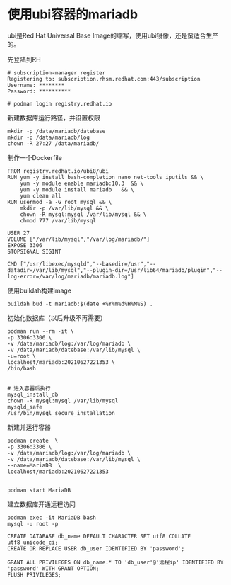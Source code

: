 # 使用ubi容器的mariadb

ubi是Red Hat Universal Base
Image的缩写，使用ubi镜像，还是蛮适合生产的。

先登陆到RH

    # subscription-manager register
    Registering to: subscription.rhsm.redhat.com:443/subscription
    Username: ********
    Password: **********

    # podman login registry.redhat.io

新建数据库运行路径，并设置权限

    mkdir -p /data/mariadb/datebase
    mkdir -p /data/mariadb/log
    chown -R 27:27 /data/mariadb/

制作一个Dockerfile

    FROM registry.redhat.io/ubi8/ubi
    RUN yum -y install bash-completion nano net-tools iputils && \
        yum -y module enable mariadb:10.3  && \
        yum -y module install mariadb   && \
        yum clean all
    RUN usermod -a -G root mysql && \
        mkdir -p /var/lib/mysql && \
        chown -R mysql:mysql /var/lib/mysql && \
        chmod 777 /var/lib/mysql

    USER 27
    VOLUME ["/var/lib/mysql","/var/log/mariadb/"]
    EXPOSE 3306
    STOPSIGNAL SIGINT

    CMD ["/usr/libexec/mysqld","--basedir=/usr","--datadir=/var/lib/mysql","--plugin-dir=/usr/lib64/mariadb/plugin","--log-error=/var/log/mariadb/mariadb.log"]

使用buildah构建image

    buildah bud -t mariadb:$(date +%Y%m%d%H%M%S) .

初始化数据库（以后升级不再需要）

    podman run --rm -it \
    -p 3306:3306 \
    -v /data/mariadb/log:/var/log/mariadb \
    -v /data/mariadb/datebase:/var/lib/mysql \
    -u=root \
    localhost/mariadb:20210627221353 \
    /bin/bash


    # 进入容器后执行
    mysql_install_db
    chown -R mysql:mysql /var/lib/mysql
    mysqld_safe
    /usr/bin/mysql_secure_installation

新建并运行容器

    podman create  \
    -p 3306:3306 \
    -v /data/mariadb/log:/var/log/mariadb \
    -v /data/mariadb/datebase:/var/lib/mysql \
    --name=MariaDB  \
    localhost/mariadb:20210627221353


    podman start MariaDB

建立数据库开通远程访问

    podman exec -it MariaDB bash
    mysql -u root -p

    CREATE DATABASE db_name DEFAULT CHARACTER SET utf8 COLLATE utf8_unicode_ci;
    CREATE OR REPLACE USER db_user IDENTIFIED BY 'password';

    GRANT ALL PRIVILEGES ON db_name.* TO 'db_user'@'远程ip' IDENTIFIED BY 'password' WITH GRANT OPTION;
    FLUSH PRIVILEGES;
